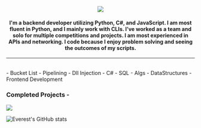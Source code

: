 <div align="center">
<img src="https://readme-typing-svg.herokuapp.com?font=Roboto+Serif&color=%2336BCF7&size=30&duration=5000&lines=Everest&center=true">
<h4>I'm a backend developer utilizing Python, C#, and JavaScript. I am most fluent in Python, and I mainly work with CLIs. I’ve worked as a team and solo for multiple competitions and projects. I am most experienced in APIs and networking. I code because I enjoy problem solving and seeing the outcomes of my scripts.
</h4>
</div>

-------

<br>
- Bucket List
  - Pipelining
  - Dll Injection
  - C#
  - SQL
  - Algs
  - DataStructures
  - Frontend Development
</br>

<h3>Completed Projects -</h3>
<p align="left">
<a href='https://github.com/Everest187/Artemis-Sniper'><img src='https://github-readme-stats.vercel.app/api/pin/?username=Everest187&repo=Artemis-Sniper&theme=dark&show_icons=true'></a>
</p>

![Everest's GitHub stats](https://github-readme-stats.vercel.app/api?username=Everest187&count_private=true&theme=onedark)
